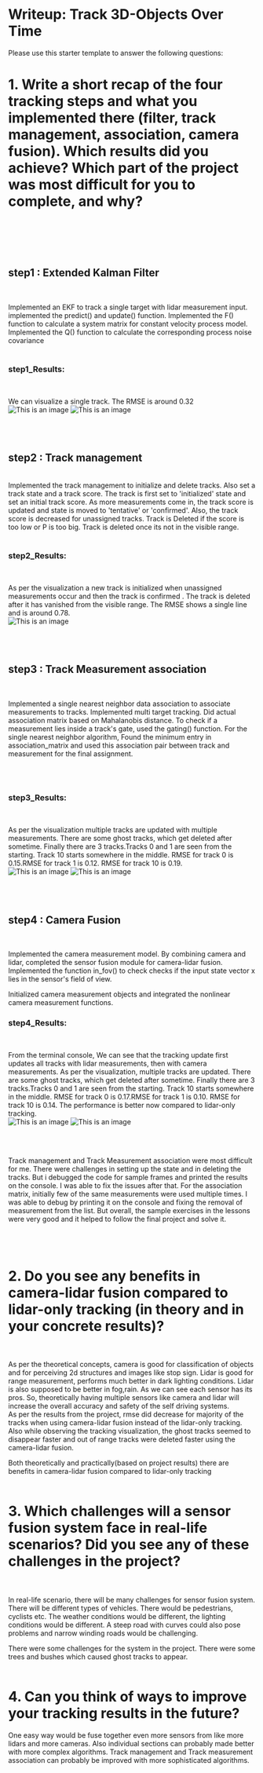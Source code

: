 # Writeup: Track 3D-Objects Over Time

Please use this starter template to answer the following questions:

# 1. Write a short recap of the four tracking steps and what you implemented there (filter, track management, association, camera fusion). Which results did you achieve? Which part of the project was most difficult for you to complete, and why?

<br>
<br>
<br>
<br>

## step1 : Extended Kalman Filter

<br>

Implemented an EKF to track a single target with lidar measurement input.
implemented the predict() and update() function.
Implemented the F() function to calculate a system matrix for constant velocity process model. Implemented the Q() function to calculate the corresponding process noise covariance
<br>
<br>

### step1_Results:

<br>

We can visualize a single track.
The RMSE is around 0.32
![This is an image](images/proj2_final_step1_track.png)
![This is an image](images/proj2_final_step1_rmse.png)

<br>
<br>

## step2 : Track management

<br>
Implemented the track management to initialize and delete tracks. Also set a track state and a track score.
The track is first set to 'initialized' state and set an initial track score. As more measurements come in, the track score is updated and state is moved to 'tentative' or 'confirmed'. 
Also, the track score is decreased for unassigned tracks. Track is Deleted if the score is too low or P is too big. Track is deleted once its not in the visible range.
<br>
<br>

### step2_Results:
<br>

As per the visualization a new track is initialized when unassigned measurements occur and then the track is confirmed . The track is deleted after it has vanished from the visible range. 
The RMSE shows a single line and is around 0.78.
<br>
![This is an image](images/proj2_final_step2_rmse.png)

<br>
<br>


## step3 : Track Measurement association

<br>

Implemented a single nearest neighbor data association to associate measurements to tracks. Implemented multi target tracking.
Did actual association matrix based on Mahalanobis distance.
To check if a measurement lies inside a track's gate, used the gating() function.
For the single nearest neighbor algorithm, Found the minimum entry in association_matrix and used this association pair between track and measurement for the final assignment.

<br>
<br>

### step3_Results:
<br>


As per the visualization multiple tracks are updated with multiple measurements. There are some ghost tracks, which get deleted after sometime.
Finally there are 3 tracks.Tracks 0 and 1 are seen from the starting. Track 10 starts somewhere in the middle.
RMSE for track 0 is 0.15.RMSE for track 1 is 0.12. RMSE for track 10 is 0.19.
<br>
![This is an image](images/proj2_final_step3_tracks.png)
![This is an image](images/proj2_final_step3_rmse.png)

<br>
<br>

## step4 : Camera Fusion

<br>

Implemented the camera measurement model.  By combining camera and lidar, completed the sensor fusion module for camera-lidar fusion.
Implemented the function in_fov() to check  checks if the input state vector x lies in the sensor's field of view.

 Initialized camera measurement objects  and integrated the nonlinear camera measurement functions.
 
 ### step4_Results:
<br>


From the terminal console, We can see that the tracking update first updates all tracks with lidar measurements, then with camera measurements. As per the  visualization, multiple tracks are updated. There are some ghost tracks, which get deleted after sometime.
Finally there are 3 tracks.Tracks 0 and 1 are seen from the starting. Track 10 starts somewhere in the middle.
RMSE for track 0 is 0.17.RMSE for track 1 is 0.10. RMSE for track 10 is 0.14.
The performance is better now compared to lidar-only tracking.
<br>
![This is an image](images/proj2_final_step4_tracks.png)
![This is an image](images/proj2_final_step4_rmse.png)

<br>
<br>

Track management and  Track Measurement association were most difficult for me. There were challenges in setting up the state and in deleting the tracks. But i debugged the code for sample frames and printed the results on the console. I was able to fix the issues after that. For the association matrix, initially few of the same measurements were used multiple times. I was able to debug by printing it on the console and fixing the removal of measurement from the list.
But overall, the sample exercises in the lessons were very good and it helped to follow the final project and solve it.
<br>
<br>
<br>
<br>
# 2. Do you see any benefits in camera-lidar fusion compared to lidar-only tracking (in theory and in your concrete results)? 
<br>
<br>
As per the theoretical concepts, camera is good for classification of objects and for perceiving 2d structures and images like stop sign. Lidar is good for range measurement, performs much better in dark lighting conditions. Lidar is also supposed to be better in fog,rain. As we can see each sensor has its pros.
So, theoretically having multiple sensors like camera and lidar will increase the overall accuracy and safety of the self driving systems.
<br>
As per the results from the project, rmse did decrease for majority of the tracks when using camera-lidar fusion instead of the lidar-only tracking. 
Also while observing the tracking visualization, the ghost tracks seemed to disappear faster and out of range tracks were deleted faster using the camera-lidar fusion.

Both theoretically and practically(based on project results) there are benefits in camera-lidar fusion compared to lidar-only tracking
<br>
<br>
# 3. Which challenges will a sensor fusion system face in real-life scenarios? Did you see any of these challenges in the project?
<br>
<br>
In real-life scenario, there will be many challenges for sensor fusion system. There will be different types of vehicles. There would be pedestrians, cyclists etc. The weather conditions would be different, the lighting conditions would be different. 
A steep road with curves could also pose problems and narrow winding roads would be challenging.

There were some challenges for the system in the project. There were some trees and bushes which caused ghost tracks to appear.
<br>
<br>

# 4. Can you think of ways to improve your tracking results in the future?

One easy way would be fuse together even more sensors from like more lidars and more cameras. Also individual sections can probably made better with more complex algorithms. Track management and Track measurement association can probably be improved with more sophisticated algorithms.